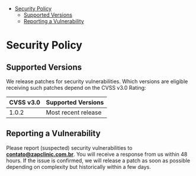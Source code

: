 <!-- START doctoc generated TOC please keep comment here to allow auto update -->
<!-- DON'T EDIT THIS SECTION, INSTEAD RE-RUN doctoc TO UPDATE -->


- [Security Policy](#security-policy)
  - [Supported Versions](#supported-versions)
  - [Reporting a Vulnerability](#reporting-a-vulnerability)

<!-- END doctoc generated TOC please keep comment here to allow auto update -->

# Security Policy

## Supported Versions

We release patches for security vulnerabilities. Which versions are eligible
receiving such patches depend on the CVSS v3.0 Rating:

| CVSS v3.0 | Supported Versions                        |
| --------- | ----------------------------------------- |
| 1.0.2     | Most recent release                       |

## Reporting a Vulnerability

Please report (suspected) security vulnerabilities to
**[contato@zapclinic.com.br](mailto:contato@zapclinic.com.br)**. You will receive a response from
us within 48 hours. If the issue is confirmed, we will release a patch as soon
as possible depending on complexity but historically within a few days.
